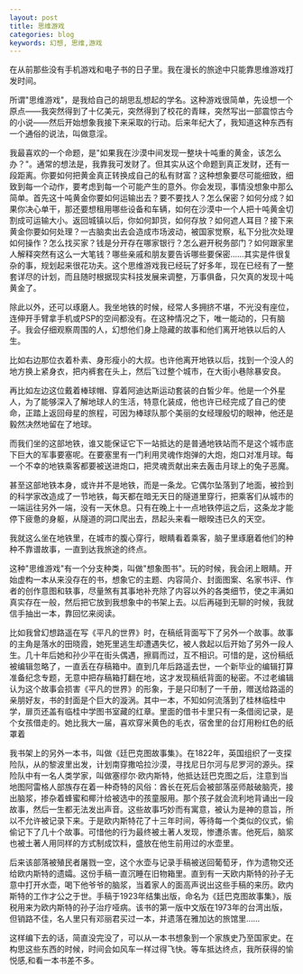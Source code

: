 ```yaml
---
layout: post
title: 思维游戏
categories: blog
keywords: 幻想, 思维,游戏
---    
```


在从前那些没有手机游戏和电子书的日子里。我在漫长的旅途中只能靠思维游戏打发时间。

所谓"思维游戏"，是我给自己的胡思乱想起的学名。这种游戏很简单，先设想一个原点——我突然得到了十亿美元，突然得到了校花的青睐，突然写出一部震惊古今的小说——然后开始想象我接下来采取的行动。后来年纪大了，我知道这种东西有一个通俗的说法，叫做意淫。

我最喜欢的一个命题，是"如果我在沙漠中间发现一整块十吨重的黄金，该怎么办？"。通常的想法是，我靠我可发财了。但其实从这个命题到真正发财，还有一段距离。你要如何把黄金真正转换成自己的私有财富？这种想象要尽可能细致，细致到每一个动作，要考虑到每一个可能产生的意外。你会发现，事情没想象中那么简单。首先这十吨黄金你要如何运输出去？要不要找人？怎么保密？如何分成？如果你决心单干，那还要想租用哪些设备和车辆，如何在沙漠中一个人把十吨黄金切割成可运输大小。返回城镇以后，你如何卸货，如何存放？如何遮人耳目？接下来黄金你要如何处理？一古脑卖出去会造成市场波动，被国家觉察，私下分批次处理如何操作？怎么找买家？钱是分开存在哪家银行？怎么避开税务部门？如何跟家里人解释突然有这么一大笔钱？哪些亲戚和朋友要告诉哪些要保密……其实是件很复杂的事，规划起来很花功夫。这个思维游戏我已经玩了好多年，现在已经有了一整套详尽的计划，而且随时根据现实科技发展来调整，万事俱备，只欠真的发现十吨黄金了。

除此以外，还可以琢磨人。我坐地铁的时候，经常人多拥挤不堪，不光没有座位，连伸开手臂拿手机或PSP的空间都没有。在这种情况之下，唯一能动的，只有脑子。我会仔细观察周围的人，幻想他们身上隐藏的故事和他们离开地铁以后的人生。

比如右边那位衣着朴素、身形瘦小的大叔。也许他离开地铁以后，找到一个没人的地方换上紧身衣，把内裤套在头上，然后飞过整个城市，在大街小巷除暴安良。

再比如左边这位戴着棒球帽、穿着阿迪达斯运动套装的白皙少年。他是一个外星人，为了能够深入了解地球人的生活，特意化装成，他也许已经完成了自己的使命，正踏上返回母星的旅程，可因为棒球队那个美丽的女经理殷切的眼神，他还是毅然决然地留在了地球。

而我们坐的这部地铁，谁又能保证它下一站抵达的是普通地铁站而不是这个城市底下巨大的军事要塞呢。在要塞里有一门利用灵魂作炮弹的大炮，炮口对准月球。每一个不幸的地铁乘客都要被送进炮口，把灵魂贡献出来去轰击月球上的兔子恶魔。

甚至这部地铁本身，或许并不是地铁，而是一条龙。它偶尔坠落到了地面，被捡到的科学家改造成了一节地铁，每天都在暗无天日的隧道里穿行，把乘客们从城市的一端运往另外一端，没有一天休息。只有在晚上十一点地铁停运之后，这条龙才能停下疲惫的身躯，从隧道的洞口爬出去，昂起头来看一眼暌违已久的天空。

我就这么坐在地铁里，在城市的腹心穿行，眼睛看着乘客，脑子里琢磨着他们的种种不靠谱故事，一直到达我旅途的终点。

这种"思维游戏"有一个分支种类，叫做"想象图书"。玩的时候，我会闭上眼睛。开始虚构一本从来没存在的书，想象它的主题、内容简介、封面图案、名家书评、作者的创作意图和轶事，尽量煞有其事地补充除了内容以外的各类细节，使之丰满如真实存在一般，然后把它放到我想象中的书架上去。以后再碰到无聊的时候，我就信手抽出一本，靠回忆来阅读。

比如我曾幻想路遥在写《平凡的世界》时，在稿纸背面写下了另外一个故事。故事的主角是落水的田晓霞，她死里逃生却遭遇失忆，被人救起以后开始了另外一段人生。几十年后她和孙少平在街头偶遇，擦肩而过，互不相识。可惜的是，这份稿纸被编辑忽略了，一直丢在存稿箱中。直到几年后路遥去世，一个新毕业的编辑打算准备纪念专题，无意中把存稿箱打翻在地，这才发现稿纸背面的秘密。不过老编辑认为这个故事会损害《平凡的世界》的形象，于是只印制了一千册，赠送给路遥的亲朋好友，书的封面是个巨大的漩涡。其中一本，不知如何流落到了桂林临桂中学，扉页还盖有临桂中学图书室藏的红章。里面的借书卡里只有一条借阅记录，是个女孩借走的。她比我大一届，喜欢穿米黄色的毛衣，宿舍里的台灯用粉红色的纸罩着

我书架上的另外一本书，叫做《廷巴克图故事集》。在1822年，英国组织了一支探险队，从的黎波里出发，计划南穿撒哈拉沙漠，寻找尼日尔河与尼罗河的源头。探险队中有一名人类学家，叫做塞缪尔·欧内斯特，他抵达廷巴克图之后，注意到当地图阿雷格人部族存在着一种奇特的风俗：酋长在死后会被部落巫师敲破脑壳，接出脑浆，掺杂着蜂蜜和椰汁给被选中的孩童服用。那个孩子就会流利地背诵出一段故事，然后一生都无法发出声音。这些故事巧妙而有寓意，被认为是神的意旨，所以不允许被记录下来。于是欧内斯特花了十三年时间，等待每一个类似的仪式，偷偷记下了几十个故事。可惜他的行为最终被土著人发现，惨遭杀害。他死后，脑浆也被土著人用同样的方式制成饮料，盛放在他生前用过的水壶里。

后来该部落被殖民者屠戮一空，这个水壶与记录手稿被送回葡萄牙，作为遗物交还给欧内斯特的遗孀。这份手稿一直沉睡在旧物箱里。直到有一天欧内斯特的孙子无意中打开水壶，喝下他爷爷的脑浆，当着家人的面高声说出这些手稿的来历。欧内斯特的工作才公之于世。手稿于1923年结集出版，命名为《廷巴克图故事集》，版税用来为欧内斯特的孙子治疗哑病。该书的第一版中文版在1973年的台湾出版，但销路不佳，名人里只有邓丽君买过一本，并遗落在雅加达的旅馆里……

这样编下去的话，简直没完没了，可以从一本书想象到一个家族史乃至国家史。在构思这些东西的时候，时间会如风车一样过得飞快。等车抵达终点，我所获得的愉悦感,和看一本书差不多。
